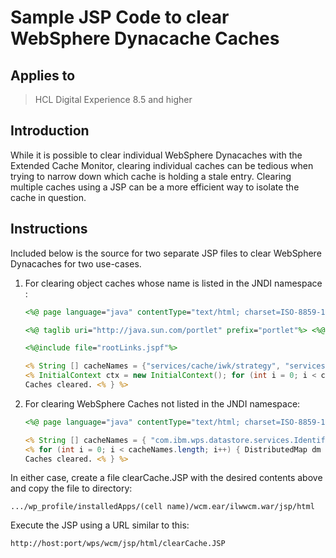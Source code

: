 # Sample JSP Code to clear WebSphere Dynacache Caches

## Applies to

> HCL Digital Experience 8.5 and higher

## Introduction

While it is possible to clear individual WebSphere Dynacaches with the Extended Cache Monitor, clearing individual caches can be tedious when trying to narrow down which cache is holding a stale entry. Clearing multiple caches using a JSP can be a more efficient way to isolate the cache in question.

## Instructions

Included below is the source for two separate JSP files to clear WebSphere Dynacaches for two use-cases.

1. For clearing object caches whose name is listed in the JNDI namespace :

    ```jsp
    <%@ page language="java" contentType="text/html; charset=ISO-8859-1" pageEncoding="ISO-8859-1" session="false" import="javax.naming.InitialContext, com.ibm.websphere.cache.DistributedMap,wcmsupport.*"%>

    <%@ taglib uri="http://java.sun.com/portlet" prefix="portlet"%> <%@include file="../jsp/linkStyles.jspf"%>

    <%@include file="rootLinks.jspf"%>

    <% String [] cacheNames = {"services/cache/iwk/strategy", "services/cache/iwk/global", "services/cache/iwk/module", "services/cache/iwk/processing", "services/cache/iwk/site", "services/cache/iwk/session", "services/cache/iwk/summary", "services/cache/iwk/abspathreverse", "services/cache/iwk/menu", "services/cache/iwk/nav", "services/cache/iwk/abspath"}; if (request.getParameter("clear") != null) { %> Clearing caches...
    <% InitialContext ctx = new InitialContext(); for (int i = 0; i < cacheNames.length; i++) { DistributedMap dm = (DistributedMap) ctx.lookup(cacheNames[i]); dm.clear(); } %>
    Caches cleared. <% } %>
    ```

2. For clearing WebSphere Caches not listed in the JNDI namespace:

    ```jsp
    <%@ page language="java" contentType="text/html; charset=ISO-8859-1" pageEncoding="ISO-8859-1" session="false" import="javax.naming.InitialContext, javax.naming.Context, java.util.*, com.ibm.websphere.naming.genericURLInitialContextFactory, com.ibm.websphere.cache.DistributedMap, com.ibm.wsspi.cache.DistributedObjectCacheFactory, wcmsupport.*"%>

    <% String [] cacheNames = { "com.ibm.wps.datastore.services.Identification.OidAndUniqueName.cache", "com.ibm.wps.model.content.impl.ExplicitOidCache", "com.ibm.wps.ac.ChildResourcesCache", "com.ibm.wps.model.content.impl.TopologyCache", "com.ibm.wps.datastore.pageinstance.DerivationCache", "com.ibm.wps.datastore.pageinstance.OIDCache", "com.ibm.wps.model.factory.public.pages.update", "WSSecureMap", "com.ibm.wps.puma.CommonPrincipalCache", "com.ibm.wps.ac.AccessControlUserContextCache", "com.ibm.wps.resolver.friendly.cache", "com.ibm.wps.ac.groupmanagement.NestedGroupCache", "com.ibm.wps.datastore.pageinstance.MetaDataCache", "com.ibm.wps.model.content.impl.ResourceCache", "com.ibm.wps.ac.CommonExplicitEntitlementsCache", "com.ibm.wps.ac.CommonRolesCache", "com.ibm.wps.pe.portletregistry", "com.ibm.wps.pe.portletentity", "com.ibm.wps.pe.portletentitycounter", "com.ibm.wps.pe.portletmodel.portletdefinition", "com.ibm.wps.resolver.resource.AbstractRequestDispatcherFactory", "com.ibm.wps.resolver.data.cache.DataSourceCache", "com.ibm.wps.model.factory.UserSpecificModelCache", "com.ibm.wps.outbound.datastore.ProxyConfigCache.values", "com.ibm.wps.outbound.datastore.ProxyConfigCache.topologies", "com.ibm.wps.ac.ProtectedResourceCache", "services.cache.pzn.rules", "com.ibm.wps.ac.ExplicitEntitlementsCache.ICM_CONTENT.dyn", "services.cache.pzn.resourceCollections", "com.ibm.wps.datastore.pageinstance.DerivationCache" }; if (request.getParameter("clear") != null) { %> Clearing caches...
    <% for (int i = 0; i < cacheNames.length; i++) { DistributedMap dm = DistributedObjectCacheFactory.getMap(cacheNames[i]); dm.clear(); } %>
    Caches cleared. <% } %>
    ```

In either case, create a file clearCache.JSP with the desired contents above and copy the file to directory:

`.../wp_profile/installedApps/(cell name)/wcm.ear/ilwwcm.war/jsp/html`

Execute the JSP using a URL similar to this:

`http://host:port/wps/wcm/jsp/html/clearCache.JSP`

